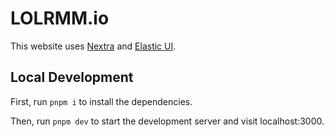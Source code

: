 # LOLRMM.io

This website uses [Nextra](https://nextra.site) and [Elastic UI](https://eui.elastic.co).

## Local Development

First, run `pnpm i` to install the dependencies.

Then, run `pnpm dev` to start the development server and visit localhost:3000.
